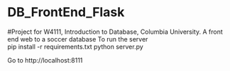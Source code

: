 # DB_FrontEnd_Flask
#Project for W4111, Introduction to Database, Columbia University.
A front end web to a soccer database
To run the server  
pip install -r requirements.txt
python server.py

Go to http://localhost:8111
